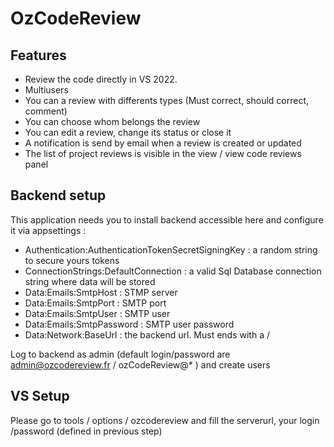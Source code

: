 # OzCodeReview

## Features
  - Review the code directly in VS 2022.
  - Multiusers
  - You can a review with differents types (Must correct, should correct, comment)
  - You can choose whom belongs the review
  - You can edit a review, change its status or close it
  - A notification is send by email when a review is created or updated
  - The list of project reviews is visible in the view / view code reviews panel

## Backend setup
This application needs you to install backend accessible here and configure it via appsettings :

  - Authentication:AuthenticationTokenSecretSigningKey : a random string to secure yours tokens
  - ConnectionStrings:DefaultConnection : a valid Sql Database connection string where data will be stored
  - Data:Emails:SmtpHost : STMP server
  - Data:Emails:SmtpPort : SMTP port
  - Data:Emails:SmtpUser : SMTP user
  - Data:Emails:SmtpPassword : SMTP user password
  - Data:Network:BaseUrl : the backend url. Must ends with a /

Log to backend as admin (default login/password are admin@ozcodereview.fr / ozCodeReview@* ) and create users

## VS Setup
Please go to tools / options / ozcodereview and fill the serverurl, your login /password (defined in previous step)
